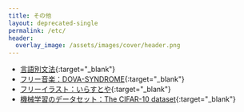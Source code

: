 ```yaml
---
title: その他
layout: deprecated-single
permalink: /etc/
header:
  overlay_image: /assets/images/cover/header.png
---
```

- [言語別文法](https://docs.google.com/document/d/1QXecBTlZa5b4ML_tPOB9gb1UuJZc9q7gB4zTHYC-ppo/edit?usp=sharing){:target="_blank"}
- [フリー音楽：DOVA-SYNDROME](https://dova-s.jp/){:target="_blank"}
- [フリーイラスト：いらすとや](https://www.irasutoya.com/){:target="_blank"}
- [機械学習のデータセット：The CIFAR-10 dataset](http://www.cs.toronto.edu/~kriz/cifar.html){:target="_blank"}